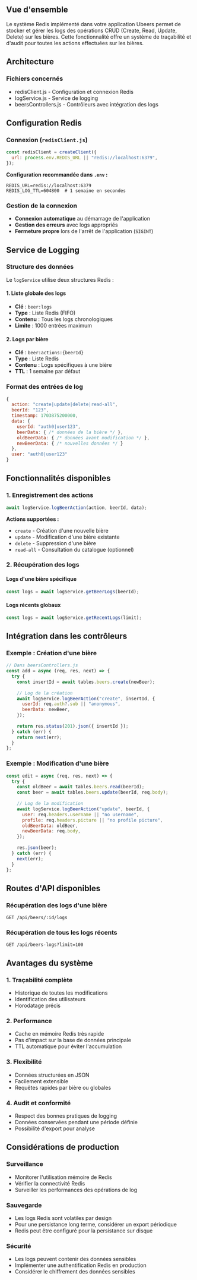 ## Vue d'ensemble

Le système Redis implémenté dans votre application Ubeers permet de stocker et gérer les logs des opérations CRUD (Create, Read, Update, Delete) sur les bières. Cette fonctionnalité offre un système de traçabilité et d'audit pour toutes les actions effectuées sur les bières.

## Architecture

### Fichiers concernés

- redisClient.js - Configuration et connexion Redis
- logService.js - Service de logging
- beersControllers.js - Contrôleurs avec intégration des logs

## Configuration Redis

### Connexion (`redisClient.js`)

````javascript
const redisClient = createClient({
  url: process.env.REDIS_URL || "redis://localhost:6379",
});
````

**Configuration recommandée dans `.env` :**
```env
REDIS_URL=redis://localhost:6379
REDIS_LOG_TTL=604800  # 1 semaine en secondes
```

### Gestion de la connexion

- **Connexion automatique** au démarrage de l'application
- **Gestion des erreurs** avec logs appropriés
- **Fermeture propre** lors de l'arrêt de l'application (`SIGINT`)

## Service de Logging

### Structure des données

Le `logService` utilise deux structures Redis :

#### 1. Liste globale des logs
- **Clé** : `beer:logs`
- **Type** : Liste Redis (FIFO)
- **Contenu** : Tous les logs chronologiques
- **Limite** : 1000 entrées maximum

#### 2. Logs par bière
- **Clé** : `beer:actions:{beerId}`
- **Type** : Liste Redis
- **Contenu** : Logs spécifiques à une bière
- **TTL** : 1 semaine par défaut

### Format des entrées de log

````javascript
{
  action: "create|update|delete|read-all",
  beerId: "123",
  timestamp: 1703875200000,
  data: {
    userId: "auth0|user123",
    beerData: { /* données de la bière */ },
    oldBeerData: { /* données avant modification */ },
    newBeerData: { /* nouvelles données */ }
  },
  user: "auth0|user123"
}
````

## Fonctionnalités disponibles

### 1. Enregistrement des actions

````javascript
await logService.logBeerAction(action, beerId, data);
````

**Actions supportées :**
- `create` - Création d'une nouvelle bière
- `update` - Modification d'une bière existante
- `delete` - Suppression d'une bière
- `read-all` - Consultation du catalogue (optionnel)

### 2. Récupération des logs

#### Logs d'une bière spécifique
````javascript
const logs = await logService.getBeerLogs(beerId);
````

#### Logs récents globaux
````javascript
const logs = await logService.getRecentLogs(limit);
````

## Intégration dans les contrôleurs

### Exemple : Création d'une bière

````javascript
// Dans beersControllers.js
const add = async (req, res, next) => {
  try {
    const insertId = await tables.beers.create(newBeer);
    
    // Log de la création
    await logService.logBeerAction("create", insertId, {
      userId: req.auth?.sub || "anonymous",
      beerData: newBeer,
    });
    
    return res.status(201).json({ insertId });
  } catch (err) {
    return next(err);
  }
};
````

### Exemple : Modification d'une bière

````javascript
const edit = async (req, res, next) => {
  try {
    const oldBeer = await tables.beers.read(beerId);
    const beer = await tables.beers.update(beerId, req.body);
    
    // Log de la modification
    await logService.logBeerAction("update", beerId, {
      user: req.headers.username || "no username",
      profile: req.headers.picture || "no profile picture",
      oldBeerData: oldBeer,
      newBeerData: req.body,
    });
    
    res.json(beer);
  } catch (err) {
    next(err);
  }
};
````

## Routes d'API disponibles

### Récupération des logs d'une bière
```
GET /api/beers/:id/logs
```

### Récupération de tous les logs récents
```
GET /api/beers-logs?limit=100
```

## Avantages du système

### 1. **Traçabilité complète**
- Historique de toutes les modifications
- Identification des utilisateurs
- Horodatage précis

### 2. **Performance**
- Cache en mémoire Redis très rapide
- Pas d'impact sur la base de données principale
- TTL automatique pour éviter l'accumulation

### 3. **Flexibilité**
- Données structurées en JSON
- Facilement extensible
- Requêtes rapides par bière ou globales

### 4. **Audit et conformité**
- Respect des bonnes pratiques de logging
- Données conservées pendant une période définie
- Possibilité d'export pour analyse

## Considérations de production

### Surveillance
- Monitorer l'utilisation mémoire de Redis
- Vérifier la connectivité Redis
- Surveiller les performances des opérations de log

### Sauvegarde
- Les logs Redis sont volatiles par design
- Pour une persistance long terme, considérer un export périodique
- Redis peut être configuré pour la persistance sur disque

### Sécurité
- Les logs peuvent contenir des données sensibles
- Implémenter une authentification Redis en production
- Considérer le chiffrement des données sensibles
